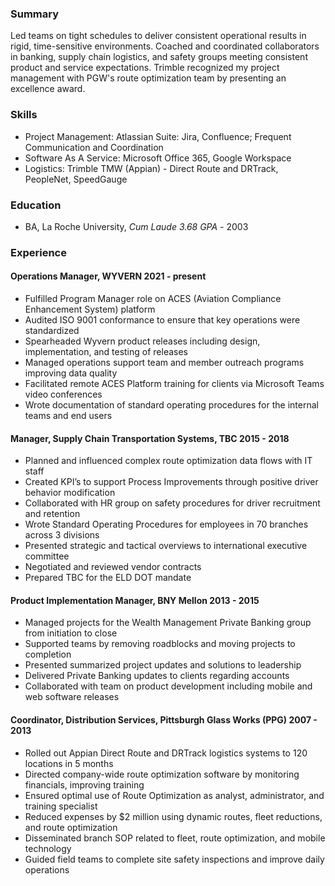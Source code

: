 ### Summary

 Led teams on tight schedules to deliver consistent operational results in rigid, time-sensitive environments. Coached and coordinated collaborators in banking, supply chain logistics, and safety groups meeting consistent product and service expectations. Trimble recognized my project management with PGW's route optimization team by presenting an excellence award.

### Skills

* Project Management: Atlassian Suite: Jira, Confluence; Frequent Communication and Coordination
* Software As A Service: Microsoft Office 365, Google Workspace 
* Logistics: Trimble TMW (Appian) - Direct Route and DRTrack, PeopleNet, SpeedGauge

### Education 
* BA, La Roche University,  *Cum Laude 3.68 GPA* - 2003

### Experience

#### Operations Manager, WYVERN 2021 - present

* Fulfilled Program Manager role on ACES (Aviation Compliance Enhancement System) platform
* Audited ISO 9001 conformance to ensure that key operations were standardized  
* Spearheaded Wyvern product releases including design, implementation, and testing of releases
* Managed operations support team and member outreach programs improving data quality 
* Facilitated remote ACES Platform training for clients via Microsoft Teams video conferences
* Wrote documentation of standard operating procedures for the internal teams and end users

#### Manager, Supply Chain Transportation Systems, TBC 2015 - 2018

* Planned and influenced complex route optimization data flows with IT staff
* Created KPI’s to support Process Improvements through positive driver behavior modification 
* Collaborated with HR group on safety procedures for driver recruitment and retention
* Wrote Standard Operating Procedures for employees in 70 branches across 3 divisions 
* Presented strategic and tactical overviews to international executive committee
* Negotiated and reviewed vendor contracts 
* Prepared TBC for the ELD DOT mandate

#### Product Implementation Manager, BNY Mellon 2013 - 2015 

* Managed projects for the Wealth Management Private Banking group from initiation to close
* Supported teams by removing roadblocks and moving projects to completion
* Presented summarized project updates and solutions to leadership 
* Delivered Private Banking updates to clients regarding accounts 
* Collaborated with team on product development including mobile and web software releases 

#### Coordinator, Distribution Services, Pittsburgh Glass Works (PPG) 2007 - 2013

* Rolled out Appian Direct Route and DRTrack logistics systems to 120 locations in 5 months 
* Directed company-wide route optimization software by monitoring financials, improving training
* Ensured optimal use of Route Optimization as analyst, administrator, and training specialist 
* Reduced expenses by $2 million using dynamic routes, fleet reductions, and route optimization
* Disseminated branch SOP related to fleet, route optimization, and mobile technology 
* Guided field teams to complete site safety inspections and improve daily operations 
